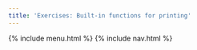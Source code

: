 ```yaml
---
title: 'Exercises: Built-in functions for printing'
---
```


{% include menu.html %}
{% include nav.html %}
